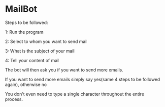 # MailBot

Steps to be followed:

1: Run the program

2: Select to whom you want to send mail

3: What is the subject of your mail

4: Tell your content of mail

The bot will then ask you if you want to send more emails.

If you want to send more emails simply say yes(same 4 steps to be followed again), otherwise no

You don't even need to type a single character throughout the entire process.
